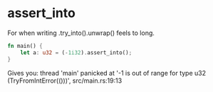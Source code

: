 # assert_into

For when writing .try_into().unwrap() feels to long.

```rust
fn main() {
    let a: u32 = (-1i32).assert_into();
}
```

Gives you: thread 'main' panicked at '-1 is out of range for type u32 (TryFromIntError(()))', src/main.rs:19:13